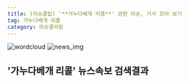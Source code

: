 ```yaml
---
title: (이슈클립) '**가누다베개 리콜**' 관련 이슈, 기사 모아 보기
tag: 가누다베개 리콜
category: 이슈클리핑
---
```

![wordcloud](https://s3.ap-northeast-2.amazonaws.com/lyrics101-wordcloud/2018-09-18-1537275028.png)
![news_img](https://user-images.githubusercontent.com/42597476/44507050-1206f400-a6e4-11e8-8d98-7ffbfebb353f.png)
## **'**가누다베개 리콜**'** 뉴스속보 검색결과

